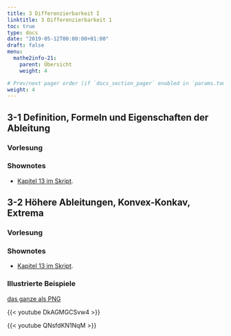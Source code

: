 ```yaml
---
title: 3 Differenzierbarkeit I
linktitle: 3 Differenzierbarkeit 1
toc: true
type: docs
date: "2019-05-12T00:00:00+01:00"
draft: false
menu:
  mathe2info-21:
    parent: Übersicht
    weight: 4

# Prev/next pager order (if `docs_section_pager` enabled in `params.toml`)
weight: 4
---
```


## 3-1 Definition, Formeln und Eigenschaften der Ableitung

### Vorlesung
<div id="pc-lecture-3-1"></div>

### Shownotes

 * [Kapitel 13 im Skript](https://paperhive.org/documents/items/lsDNlcIGTmHL?a=s:g-oDubhB-YNp).

## 3-2 H&ouml;here Ableitungen, Konvex-Konkav, Extrema

### Vorlesung
<div id="pc-lecture-3-2"></div>

### Shownotes

 * [Kapitel 13 im Skript](https://paperhive.org/documents/items/lsDNlcIGTmHL?a=s:ysTmELNZiYOb).

### Illustrierte Beispiele

[das ganze als PNG](../files/3-2-bspx.png)


{{< youtube DkAGMGCSvw4 >}}

{{< youtube QNsfdKN1NqM >}}

<!--
## Wrapup Differenzierbarkeit

{{< youtube QFlv5SBfQ6w >}}
-->

